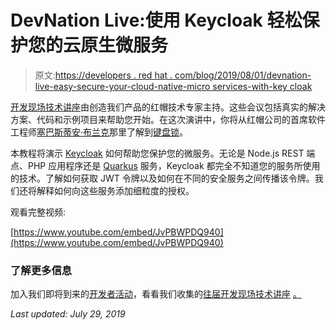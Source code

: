 # DevNation Live:使用 Keycloak 轻松保护您的云原生微服务

> 原文:[https://developers . red hat . com/blog/2019/08/01/devnation-live-easy-secure-your-cloud-native-micro services-with-key cloak](https://developers.redhat.com/blog/2019/08/01/devnation-live-easily-secure-your-cloud-native-microservices-with-keycloak)

[开发现场技术讲座](https://developers.redhat.com/devnation/?page=0)由创造我们产品的红帽技术专家主持。这些会议包括真实的解决方案、代码和示例项目来帮助您开始。在这次演讲中，你将从红帽公司的首席软件工程师[塞巴斯蒂安·布兰克](https://developers.redhat.com/videos/youtube/hLQk08YnGsM/)那里了解到[键盘锁](https://www.keycloak.org/)。

本教程将演示 [Keycloak](https://developers.redhat.com/blog/2017/05/25/easily-secure-your-spring-boot-applications-with-keycloak/#more-432287) 如何帮助您保护您的微服务。无论是 Node.js REST 端点、PHP 应用程序还是 [Quarkus](https://developers.redhat.com/blog/2019/03/29/quarkus-why-compile-to-native/) 服务，Keycloak 都完全不知道您的服务所使用的技术。了解如何获取 JWT 令牌以及如何在不同的安全服务之间传播该令牌。我们还将解释如何向这些服务添加细粒度的授权。

观看完整视频:

[https://www.youtube.com/embed/JvPBWPDQ940](https://www.youtube.com/embed/JvPBWPDQ940)

### 了解更多信息

加入我们即将到来的[开发者活动](https://developers.redhat.com/events/)，看看我们收集的[往届开发现场技术讲座](https://developers.redhat.com/devnation/?page=0) [。](https://developers.redhat.com/events/)

*Last updated: July 29, 2019*